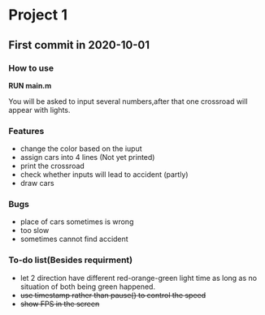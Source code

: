 # Project 1
## First commit in 2020-10-01
### How to use
**RUN main.m**

You will be asked to input several numbers,after that one crossroad will appear with lights.
### Features
 - change the color based on the iuput
 - assign cars into 4 lines (Not yet printed)
 - print the crossroad
 - check whether inputs will lead to accident (partly)
 - draw cars
### Bugs
 - place of cars sometimes is wrong
 - too slow
 - sometimes cannot find accident
### To-do list(Besides requirment)
- let 2 direction have different red-orange-green light time as long as no situation of both being green happened.
- ~~use timestamp rather than pause() to control the speed~~
- ~~show FPS in the screen~~